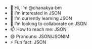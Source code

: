 - 👋 Hi, I’m @chanakya-bm
- 👀 I’m interested in JSON
- 🌱 I’m currently learning JSON
- 💞️ I’m looking to collaborate on JSON
- 📫 How to reach me: JSON
- 😄 Pronouns: JSON/JSONIM
- ⚡ Fun fact: JSON

<!---
chanakya-bm/chanakya-bm is a ✨ special ✨ repository because its `README.md` (this file) appears on your GitHub profile.
You can click the Preview link to take a look at your changes.
--->
